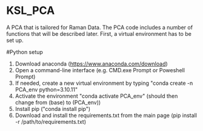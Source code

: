 # KSL_PCA
A PCA that is tailored for Raman Data. The PCA code includes a number of functions that will be described later. First, a virtual environment has to be set up.

#Python setup
1. Download anaconda (https://www.anaconda.com/download)
2. Open a command-line interface (e.g. CMD.exe Prompt or Poweshell Prompt)
3. If needed, create a new virtual environment by typing "conda create -n PCA_env python=3.10.11"
4. Activate the environment "conda activate PCA_env" (should then change from (base) to (PCA_env))
5. Install pip ("conda install pip")
6. Download and install the requirements.txt from the main page (pip install -r /path/to/requirements.txt)


